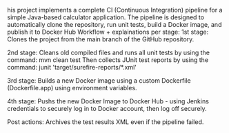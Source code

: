 his project implements a complete CI (Continuous Integration) pipeline for a simple Java-based calculator application.
The pipeline is designed to automatically clone the repository, run unit tests, build a Docker image, and publish it to Docker Hub 
Workflow + explainations per stage:
1st stage: Clones the project from the main branch of the GitHub repository.

2nd stage: Cleans old compiled files and runs all unit tests by using the command: mvn clean test
Then collects JUnit test reports by using the command: junit 'target/surefire-reports/*.xml'

3rd stage: Builds a new Docker image using a custom Dockerfile (Dockerfile.app) using environment variables.

4th stage: Pushs the new Docker Image to Docker Hub - using Jenkins credentials to securely log in to Docker account, then log off securely.

Post actions: Archives the test results XML even if the pipeline failed.


